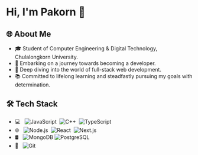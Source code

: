# Hi, I'm Pakorn 👋

<!--### 📌 https://pakornportfolio.netlify.app/
-->
## 🌐 About Me 

- 🎓 Student of Computer Engineering & Digital Technology,
Chulalongkorn University.
- 🔭 Embarking on a journey towards becoming a developer.
- 🌱 Deep diving into the world of full-stack web development.
- 📚 Committed to lifelong learning and steadfastly pursuing my goals with determination.

## 🛠 Tech Stack
- 💻 &nbsp; ![JavaScript](https://img.shields.io/badge/JavaScript-323330?style=for-the-badge&logo=javascript&logoColor=F7DF1Estyle=flat&logo=javascript)&nbsp;
![C++](https://img.shields.io/badge/C%2B%2B-00599C?style=for-the-badge&logo=c%2B%2B&logoColor=whitestyle=flat&logo=cplusplus)&nbsp;
![TypeScript](https://img.shields.io/badge/TypeScript-3178C6?style=for-the-badge&logo=typescript&logoColor=white)
- 🌐 &nbsp; ![Node.js](https://img.shields.io/badge/Node%20js-339933?style=for-the-badge&logo=nodedotjs&logoColor=whitestyle=flat&logo=node.js)&nbsp;
![React](https://img.shields.io/badge/React-20232A?style=for-the-badge&logo=react&logoColor=61DAFBstyle=flat&logo=react)&nbsp;
![Next.js](https://img.shields.io/badge/next%20js-000000?style=for-the-badge&logo=nextdotjs&logoColor=white)&nbsp;
- 🛢 &nbsp; ![MongoDB](https://img.shields.io/badge/MongoDB-4EA94B?style=for-the-badge&logo=mongodb&logoColor=white)
![PostgreSQL](https://img.shields.io/badge/PostgreSQL-316192?style=for-the-badge&logo=postgresql&logoColor=white)
- 🔧 &nbsp; ![Git](https://img.shields.io/badge/GIT-E44C30?style=for-the-badge&logo=git&logoColor=white)


